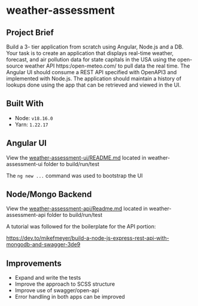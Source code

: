 # weather-assessment
## Project Brief
Build a 3-
tier application from scratch using Angular, Node.js and a DB. Your task is
to create an application that displays real-time weather, forecast, and air
pollution data for state capitals in the USA using the open-source weather
API https:/open-meteo.com/ to pull data the real time. The Angular UI
should consume a REST API specified with OpenAPI3 and implemented
with Node.js. The application should maintain a history of lookups done
using the app that can be retrieved and viewed in the UI.

## Built With
- Node: `v18.16.0`
- Yarn: `1.22.17`

## Angular UI
View the [weather-assessment-ui/README.md](weather-assessment-ui/README.md) located in weather-assessment-ui folder to build/run/test

The `ng new ...` command was used to bootstrap the UI

## Node/Mongo Backend
View the [weather-assessment-api/Readme.md](weather-assessment-api/Readme.md) located in weather-assessment-api folder to build/run/test

A tutorial was followed for the boilerplate for the API portion:

https://dev.to/mikefmeyer/build-a-node-js-express-rest-api-with-mongodb-and-swagger-3de9

## Improvements
- Expand and write the tests
- Improve the approach to SCSS structure
- Improve use of swagger/open-api
- Error handling in both apps can be improved